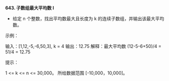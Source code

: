 **643. 子数组最大平均数 I**
- 给定 n 个整数，找出平均数最大且长度为 k 的连续子数组，并输出该最大平均数。

示例：

输入：[1,12,-5,-6,50,3], k = 4
输出：12.75
解释：最大平均数 (12-5-6+50)/4 = 51/4 = 12.75
 

提示：

1 <= k <= n <= 30,000。
所给数据范围 [-10,000，10,000]。